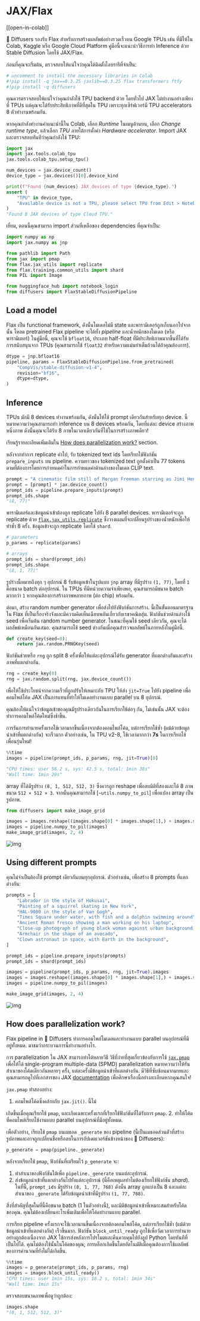 # JAX/Flax

[[open-in-colab]]

🤗 Diffusers รองรับ Flax สำหรับการสร้างผลลัพธ์อย่างรวดเร็วบน Google TPUs เช่น ที่มีให้ใน Colab, Kaggle หรือ Google Cloud Platform คู่มือนี้จะแนะนำวิธีการทำ Inference ด้วย Stable Diffusion โดยใช้ JAX/Flax.

ก่อนที่คุณจะเริ่มต้น, ตรวจสอบให้แน่ใจว่าคุณได้ติดตั้งไลบรารีที่จำเป็น:

```py
# uncomment to install the necessary libraries in Colab
#!pip install -q jax==0.3.25 jaxlib==0.3.25 flax transformers ftfy
#!pip install -q diffusers
```

คุณควรตรวจสอบให้แน่ใจว่าคุณกำลังใช้ TPU backend ด้วย โดยทั่วไป JAX ไม่ทำงานอย่างเพียงที่ TPUs แต่คุณจะได้รับประสิทธิภาพที่ดีที่สุดใน TPU เพราะทุกเซิร์ฟเวอร์มี TPU accelerators 8 ตัวทำงานพร้อมกัน.

หากคุณกำลังทำงานคำแนะนำนี้ใน Colab, เลือก *Runtime* ในเมนูด้านบน, เลือก *Change runtime type*, แล้วเลือก *TPU* ภายใต้การตั้งค่า *Hardware accelerator*. Import JAX และตรวจสอบทันทีว่าคุณกำลังใช้ TPU:

```python
import jax
import jax.tools.colab_tpu
jax.tools.colab_tpu.setup_tpu()

num_devices = jax.device_count()
device_type = jax.devices()[0].device_kind

print(f"Found {num_devices} JAX devices of type {device_type}.")
assert (
    "TPU" in device_type, 
    "Available device is not a TPU, please select TPU from Edit > Notebook settings > Hardware accelerator"
)
"Found 8 JAX devices of type Cloud TPU."
```

เยี่ยม, ตอนนี้คุณสามารถ import ส่วนที่เหลือของ dependencies ที่คุณจำเป็น:

```python
import numpy as np
import jax.numpy as jnp

from pathlib import Path
from jax import pmap
from flax.jax_utils import replicate
from flax.training.common_utils import shard
from PIL import Image

from huggingface_hub import notebook_login
from diffusers import FlaxStableDiffusionPipeline
```

## Load a model

Flax เป็น functional framework, ดังนั้นโมเดลไม่มี state และพารามิเตอร์ถูกเก็บนอกไปจากนั้น โหลด pretrained Flax pipeline จะได้ทั้ง *pipeline* และน้ำหนักของโมเดล (หรือพารามิเตอร์) ในคู่มือนี้, คุณจะใช้ `bfloat16`, ประเภท half-float ที่มีประสิทธิภาพมากขึ้นที่ได้รับการสนับสนุนจาก TPUs (คุณสามารถใช้ `float32` สำหรับความแม่นยำเต็มถ้วนได้ถ้าคุณต้องการ).

```python
dtype = jnp.bfloat16
pipeline, params = FlaxStableDiffusionPipeline.from_pretrained(
    "CompVis/stable-diffusion-v1-4",
    revision="bf16",
    dtype=dtype,
)
```

## Inference

TPUs มักมี 8 devices ทำงานพร้อมกัน, ดังนั้นให้ใช้ prompt เดียวกันสำหรับทุก device. นี้หมายความว่าคุณสามารถทำ inference บน 8 devices พร้อมกัน, โดยที่แต่ละ device สร้างภาพหนึ่งภาพ ดังนั้นคุณจะได้รับ 8 ภาพในเวลาเดียวกันที่ใช้ในการสร้างภาพเดียว!

<Tip>

เรียนรู้รายละเอียดเพิ่มเติมใน [How does parallelization work?](#how-does-parallelization-work) section.

</Tip>

หลังจากทำการ replicate คำใบ้, รับ tokenized text ids โดยเรียกใช้ฟังก์ชัน `prepare_inputs` บน pipeline. ความยาวของ tokenized text ถูกตั้งค่าเป็น 77 tokens ตามที่ต้องการโดยการกำหนดค่าในการกำหนดค่าด้านล่างของโมเดล CLIP text.

```python
prompt = "A cinematic film still of Morgan Freeman starring as Jimi Hendrix, portrait, 40mm lens, shallow depth of field, close up, split lighting, cinematic"
prompt = [prompt] * jax.device_count()
prompt_ids = pipeline.prepare_inputs(prompt)
prompt_ids.shape
"(8, 77)"
```

พารามิเตอร์และข้อมูลนำเข้าต้องถูก replicate ไปยัง 8 parallel devices. พารามิเตอร์จะถูก replicate ด้วย [`flax.jax_utils.replicate`](https://flax.readthedocs.io/en/latest/api_reference/flax.jax_utils.html#flax.jax_utils.replicate) ซึ่งวางแผนที่จะเปลี่ยนรูปร่างของน้ำหนักเพื่อให้ทำซ้ำ 8 ครั้ง. ข้อมูลเข้าจะถูก replicate โดยใช้ `shard`.

```python
# parameters
p_params = replicate(params)

# arrays
prompt_ids = shard(prompt_ids)
prompt_ids.shape
"(8, 1, 77)"
```

รูปร่างนี้หมายถึงทุก ๆ อุปกรณ์ 8 รับข้อมูลเข้าในรูปแบบ `jnp` array ที่มีรูปร่าง `(1, 77)`, โดยที่ `1` คือขนาด batch ต่ออุปกรณ์. ใน TPUs ที่มีหน่วยความจำเพียงพอ, คุณสามารถมีขนาด batch มากกว่า `1` หากคุณต้องการสร้างภาพหลายภาพ (ต่อ chip) พร้อมกัน.

ต่อมา, สร้าง random number generator เพื่อส่งไปยังฟังก์ชันการสร้าง. นี้เป็นขั้นตอนมาตรฐานใน Flax ที่เป็นเรื่องจริงจังและมีความคิดเห็นเฉียบพลันเกี่ยวกับเรขาคณิตสุ่ม. ฟังก์ชันช่วยด้านล่างใช้ seed เพื่อเริ่มต้น random number generator. ในขณะที่คุณใช้ seed เดียวกัน, คุณจะได้ผลลัพธ์เหมือนกันเสมอ. คุณสามารถใช้ seed ต่างกันเมื่อคุณสำรวจผลลัพธ์ในภายหลังในคู่มือนี้.

```python
def create_key(seed=0):
    return jax.random.PRNGKey(seed)
```

ฟังก์ชันช่วยหรือ `rng` ถูก split 8 ครั้งเพื่อให้แต่ละอุปกรณ์ได้รับ generator ที่แตกต่างกันและสร้างภาพที่แตกต่างกัน.

```python
rng = create_key(0)
rng = jax.random.split(rng, jax.device_count())
```

เพื่อให้ใช้ประโยชน์จากความเร็วที่ถูกปรับให้เหมาะกับ TPU ให้ส่ง `jit=True` ไปยัง pipeline เพื่อคอมไพล์โค้ด JAX เป็นการแทนที่ทำให้โมเดลทำงานแบบ parallel บน 8 อุปกรณ์.

<Tip warning={true}>

คุณต้องให้แน่ใจว่าข้อมูลเข้าของคุณมีรูปร่างเดียวกันในการเรียกใช้ต่อๆ กัน, ไม่เช่นนั้น JAX จะต้องทำการคอมไพล์โค้ดใหม่ซึ่งช้าขึ้น.

</Tip>

การรันการทำนายครั้งแรกใช้เวลามากขึ้นเนื่องจากต้องคอมไพล์โค้ด, แต่การเรียกใช้ซ้ำ (แม้ด้วยข้อมูลนำเข้าที่แตกต่างกัน) จะเร็วมาก ตัวอย่างเช่น, ใน TPU v2-8, ใช้เวลามากกว่า **7s** ในการเรียกใช้เพื่อนรุ่นใหม่!

```py
%%time
images = pipeline(prompt_ids, p_params, rng, jit=True)[0]

"CPU times: user 56.2 s, sys: 42.5 s, total: 1min 38s"
"Wall time: 1min 29s"
```

array ที่ได้มีรูปร่าง `(8, 1, 512, 512, 3)` ซึ่งควรถูก reshape เพื่อลบมิติที่สองและได้ 8 ภาพขนาด `512 × 512 × 3`. จากนั้นคุณสามารถใช้ [`~utils.numpy_to_pil`] เพื่อแปลง array เป็นรูปภาพ.

```python
from diffusers import make_image_grid

images = images.reshape((images.shape[0] * images.shape[1],) + images.shape[-3:])
images = pipeline.numpy_to_pil(images)
make_image_grid(images, 2, 4)
```

![img](https://huggingface.co/datasets/YiYiXu/test-doc-assets/resolve/main/stable_diffusion_jax_how_to_cell_38_output_0.jpeg)

## Using different prompts

คุณไม่จำเป็นต้องใช้ prompt เดียวกันบนทุกอุปกรณ์. ตัวอย่างเช่น, เพื่อสร้าง 8 prompts ที่แตกต่างกัน:

```python
prompts = [
    "Labrador in the style of Hokusai",
    "Painting of a squirrel skating in New York",
    "HAL-9000 in the style of Van Gogh",
    "Times Square under water, with fish and a dolphin swimming around",
    "Ancient Roman fresco showing a man working on his laptop",
    "Close-up photograph of young black woman against urban background, high quality, bokeh",
    "Armchair in the shape of an avocado",
    "Clown astronaut in space, with Earth in the background",
]

prompt_ids = pipeline.prepare_inputs(prompts)
prompt_ids = shard(prompt_ids)

images = pipeline(prompt_ids, p_params, rng, jit=True).images
images = images.reshape((images.shape[0] * images.shape[1],) + images.shape[-3:])
images = pipeline.numpy_to_pil(images)

make_image_grid(images, 2, 4)
```

![img](https://huggingface.co/datasets/YiYiXu/test-doc-assets/resolve/main/stable_diffusion_jax_how_to_cell_43_output_0.jpeg)


## How does parallelization work?

Flax pipeline in 🤗 Diffusers ทำการคอมไพล์โมเดลและทำงานแบบ parallel บนอุปกรณ์ที่มีอยู่ทั้งหมด. มาชมว่ากระบวนการนี้ทำงานอย่างไร.

การ parallelization ใน JAX สามารถทำได้หลายวิธี วิธีที่ง่ายที่สุดเกี่ยวข้องกับการใช้ [`jax.pmap`](https://jax.readthedocs.io/en/latest/_autosummary/jax.pmap.html) เพื่อให้ได้ single-program multiple-data (SPMD) parallelization หมายความว่าให้รันสำเนาของโค้ดเดียวกันหลายๆ ครั้ง, แต่ละครั้งมีข้อมูลนำเข้าที่แตกต่างกัน. มีวิธีที่ซับซ้อนมากมายและคุณสามารถดูไปที่เอกสารของ JAX [documentation](https://jax.readthedocs.io/en/latest/index.html) เพื่อศึกษาเรื่องนี้อย่างละเอียดหากคุณสนใจ!

`jax.pmap` ทำสองอย่าง:

1. คอมไพล์โค้ดซึ่งคล้ายกับ `jax.jit()`. นี้ไม่

เกิดขึ้นเมื่อคุณเรียกใช้ `pmap`, และเกิดเฉพาะครั้งแรกที่เรียกใช้ฟังก์ชันที่ได้รับการ `pmap`.
2. ทำให้โค้ดที่คอมไพล์เรียกใช้งานแบบ parallel บนอุปกรณ์ที่มีอยู่ทั้งหมด.

เพื่อตัวอย่าง, เรียกใช้ `pmap` บนเมธอด `_generate` ของ pipeline (นี้เป็นเมธอดส่วนตัวที่สร้างรูปภาพและอาจถูกเปลี่ยนชื่อหรือลบในการอัปเดตเวอร์ชันข้างหน้าของ 🤗 Diffusers):

```python
p_generate = pmap(pipeline._generate)
```

หลังจากเรียกใช้ `pmap`, ฟังก์ชันที่เตรียมไว้ `p_generate` จะ:

1. ทำสำเนาของฟังก์ชันใต้เพื่อ `pipeline._generate` บนแต่ละอุปกรณ์.
2. ส่งข้อมูลนำเข้าที่แตกต่างกันไปยังแต่ละอุปกรณ์ (นี่คือเหตุผลทำไมต้องเรียกใช้ฟังก์ชัน *shard*). ในที่นี้, `prompt_ids` มีรูปร่าง `(8, 1, 77, 768)` ดังนั้น array ถูกแบ่งเป็น 8 และแต่ละสำเนาของ `_generate` ได้รับข้อมูลนำเข้าที่มีรูปร่าง `(1, 77, 768)`.

สิ่งที่สำคัญที่สุดในที่นี้คือขนาด batch (1 ในตัวอย่างนี้), และมิติข้อมูลนำเข้าที่เหมาะสมสำหรับโค้ดของคุณ. คุณไม่ต้องเปลี่ยนอะไรเพิ่มเติมเพื่อให้โค้ดทำงานแบบ parallel.

การเรียก pipeline ครั้งแรกจะใช้เวลานานขึ้นเนื่องจากต้องคอมไพล์โค้ด, แต่การเรียกใช้ซ้ำ (แม้ด้วยข้อมูลนำเข้าที่แตกต่างกัน) เร็วขึ้นมาก. ฟังก์ชัน `block_until_ready` ถูกใช้เพื่อวัดเวลาการทำนายอย่างถูกต้องเนื่องจาก JAX ใช้การส่งหลังการโปรโมตและคืนควบคุมไปยังลูป Python โดยทันทีที่เป็นไปได้. คุณไม่ต้องใช้นั้นในโค้ดของคุณ; การบล็อกเกิดขึ้นโดยอัตโนมัติเมื่อคุณต้องการใช้ผลลัพธ์ของการคำนวณที่ยังไม่ได้เกิดขึ้น.

```py
%%time
images = p_generate(prompt_ids, p_params, rng)
images = images.block_until_ready()
"CPU times: user 1min 15s, sys: 18.2 s, total: 1min 34s"
"Wall time: 1min 15s"
```

ตรวจสอบขนาดภาพเพื่อดูว่าถูกต้อง:

```python
images.shape
"(8, 1, 512, 512, 3)"
```